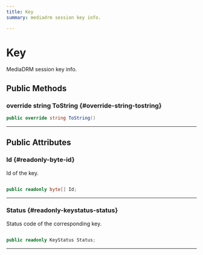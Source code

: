```yaml
---
title: Key
summary: mediadrm session key info. 

---
```


# Key




MediaDRM session key info.   





## Public Methods

### override string ToString {#override-string-tostring}

```csharp
public override string ToString()
```






-----------

## Public Attributes

### Id {#readonly-byte-id}

Id of the key. 

```csharp

public readonly byte[] Id;

```






-----------

### Status {#readonly-keystatus-status}

Status code of the corresponding key. 

```csharp

public readonly KeyStatus Status;

```






-----------

